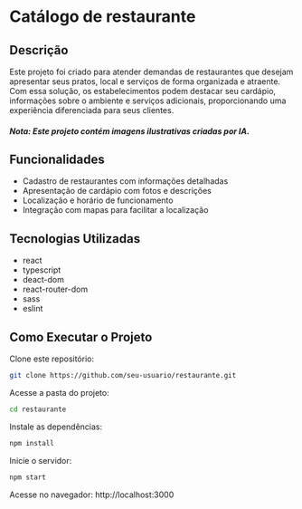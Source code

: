 # Catálogo de restaurante

## Descrição
Este projeto foi criado para atender demandas de restaurantes que desejam apresentar seus pratos, local e serviços de forma organizada e atraente. Com essa solução, os estabelecimentos podem destacar seu cardápio, informações sobre o ambiente e serviços adicionais, proporcionando uma experiência diferenciada para seus clientes.<br> 
##### Nota: Este projeto contém imagens ilustrativas criadas por IA.

## Funcionalidades
- Cadastro de restaurantes com informações detalhadas
- Apresentação de cardápio com fotos e descrições
- Localização e horário de funcionamento
- Integração com mapas para facilitar a localização

## Tecnologias Utilizadas
- react
- typescript
- deact-dom
- react-router-dom
- sass
- eslint


## Como Executar o Projeto

Clone este repositório:
```bash
git clone https://github.com/seu-usuario/restaurante.git
```

Acesse a pasta do projeto:
```bash
cd restaurante
```

Instale as dependências:
```bash
npm install
```

Inicie o servidor:
```bash
npm start
```

Acesse no navegador: http://localhost:3000 

